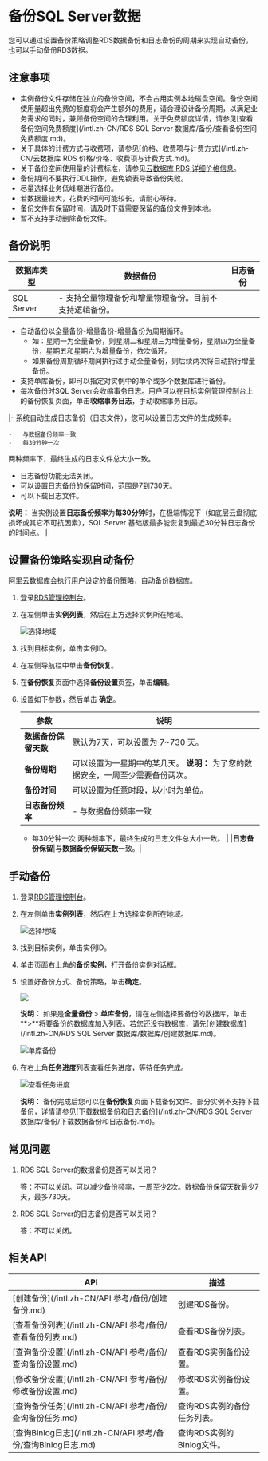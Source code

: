 # 备份SQL Server数据

您可以通过设置备份策略调整RDS数据备份和日志备份的周期来实现自动备份，也可以手动备份RDS数据。

## 注意事项

-   实例备份文件存储在独立的备份空间，不会占用实例本地磁盘空间。备份空间使用量超出免费的额度将会产生额外的费用，请合理设计备份周期，以满足业务需求的同时，兼顾备份空间的合理利用。关于免费额度详情，请参见[查看备份空间免费额度](/intl.zh-CN/RDS SQL Server 数据库/备份/查看备份空间免费额度.md)。
-   关于具体的计费方式与收费项，请参见[价格、收费项与计费方式](/intl.zh-CN/云数据库 RDS 价格/价格、收费项与计费方式.md)。
-   关于备份空间使用量的计费标准，请参见[云数据库 RDS 详细价格信息](https://www.alibabacloud.com/product/apsaradb-for-rds#pricing)。
-   备份期间不要执行DDL操作，避免锁表导致备份失败。
-   尽量选择业务低峰期进行备份。
-   若数据量较大，花费的时间可能较长，请耐心等待。
-   备份文件有保留时间，请及时下载需要保留的备份文件到本地。
-   暂不支持手动删除备份文件。

## 备份说明

|数据库类型|数据备份|日志备份|
|-----|----|----|
|SQL Server|-   支持全量物理备份和增量物理备份。目前不支持逻辑备份。
-   自动备份以全量备份-增量备份-增量备份为周期循环。
    -   如：星期一为全量备份，则星期二和星期三为增量备份，星期四为全量备份，星期五和星期六为增量备份，依次循环。
    -   如果备份周期循环期间执行过手动全量备份，则后续两次将自动执行增量备份。
-   支持单库备份，即可以指定对实例中的单个或多个数据库进行备份。
-   每次备份时SQL Server会收缩事务日志。用户可以在目标实例管理控制台上的备份恢复页面，单击**收缩事务日志**，手动收缩事务日志。

|-   系统自动生成日志备份（日志文件），您可以设置日志文件的生成频率。

    -   与数据备份频率一致
    -   每30分钟一次
两种频率下，最终生成的日志文件总大小一致。

-   日志备份功能无法关闭。
-   可以设置日志备份的保留时间，范围是7到730天。
-   可以下载日志文件。

**说明：** 当实例设置**日志备份频率**为**每30分钟**时，在极端情况下（如底层云盘彻底损坏或其它不可抗因素），SQL Server 基础版最多能恢复到最近30分钟日志备份的时间点。 |

## 设置备份策略实现自动备份

阿里云数据库会执行用户设定的备份策略，自动备份数据库。

1.  登录[RDS管理控制台](https://rds.console.aliyun.com/)。

2.  在左侧单击**实例列表**，然后在上方选择实例所在地域。

    ![选择地域](https://static-aliyun-doc.oss-accelerate.aliyuncs.com/assets/img/zh-CN/3074469951/p36543.png)

3.  找到目标实例，单击实例ID。

4.  在左侧导航栏中单击**备份恢复**。

5.  在**备份恢复**页面中选择**备份设置**页签，单击**编辑**。

6.  设置如下参数，然后单击 **确定**。

    |参数|说明|
    |--|--|
    |**数据备份保留天数**|默认为7天，可以设置为 7~730 天。|
    |**备份周期**|可以设置为一星期中的某几天。 **说明：** 为了您的数据安全，一周至少需要备份两次。 |
    |**备份时间**|可以设置为任意时段，以小时为单位。|
    |**日志备份频率**|    -   与数据备份频率一致
    -   每30分钟一次
两种频率下，最终生成的日志文件总大小一致。 |
    |**日志备份保留**|与**数据备份保留天数**一致。|


## 手动备份

1.  登录[RDS管理控制台](https://rds.console.aliyun.com/)。

2.  在左侧单击**实例列表**，然后在上方选择实例所在地域。

    ![选择地域](https://static-aliyun-doc.oss-accelerate.aliyuncs.com/assets/img/zh-CN/3074469951/p36543.png)

3.  找到目标实例，单击实例ID。

4.  单击页面右上角的**备份实例**，打开备份实例对话框。

5.  设置好备份方式、备份策略，单击**确定**。

    ![](https://static-aliyun-doc.oss-accelerate.aliyuncs.com/assets/img/zh-CN/6468937061/p21680.png)

    **说明：** 如果是**全量备份** \> **单库备份**，请在左侧选择要备份的数据库，单击**\>**将要备份的数据库加入列表。若您还没有数据库，请先[创建数据库](/intl.zh-CN/RDS SQL Server 数据库/数据库/创建数据库.md)。

    ![单库备份](https://static-aliyun-doc.oss-accelerate.aliyuncs.com/assets/img/zh-CN/1013729951/p40346.png)

6.  在右上角**任务进度**列表查看任务进度，等待任务完成。

    ![查看任务进度](https://static-aliyun-doc.oss-accelerate.aliyuncs.com/assets/img/zh-CN/6468937061/p66932.png)

    **说明：** 备份完成后您可以在**备份恢复**页面下载备份文件。部分实例不支持下载备份，详情请参见[下载数据备份和日志备份](/intl.zh-CN/RDS SQL Server 数据库/备份/下载数据备份和日志备份.md)。


## 常见问题

1.  RDS SQL Server的数据备份是否可以关闭？

    答：不可以关闭。可以减少备份频率，一周至少2次。数据备份保留天数最少7天，最多730天。

2.  RDS SQL Server的日志备份是否可以关闭？

    答：不可以关闭。


## 相关API

|API|描述|
|---|--|
|[创建备份](/intl.zh-CN/API 参考/备份/创建备份.md)|创建RDS备份。|
|[查看备份列表](/intl.zh-CN/API 参考/备份/查看备份列表.md)|查看RDS备份列表。|
|[查询备份设置](/intl.zh-CN/API 参考/备份/查询备份设置.md)|查看RDS实例备份设置。|
|[修改备份设置](/intl.zh-CN/API 参考/备份/修改备份设置.md)|修改RDS实例备份设置。|
|[查询备份任务](/intl.zh-CN/API 参考/备份/查询备份任务.md)|查询RDS实例的备份任务列表。|
|[查询Binlog日志](/intl.zh-CN/API 参考/备份/查询Binlog日志.md)|查询RDS实例的Binlog文件。|

